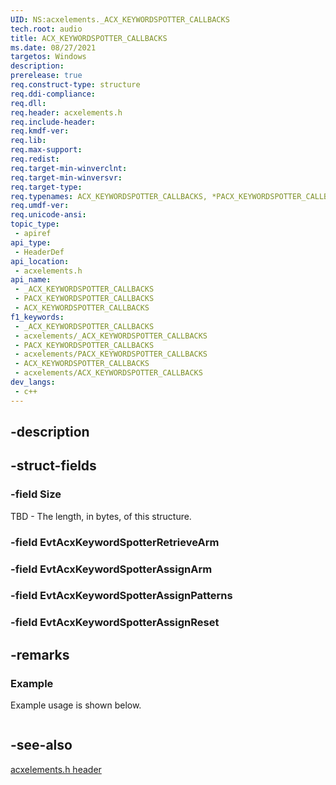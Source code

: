 ```yaml
---
UID: NS:acxelements._ACX_KEYWORDSPOTTER_CALLBACKS
tech.root: audio 
title: ACX_KEYWORDSPOTTER_CALLBACKS
ms.date: 08/27/2021
targetos: Windows
description: 
prerelease: true
req.construct-type: structure
req.ddi-compliance: 
req.dll: 
req.header: acxelements.h
req.include-header: 
req.kmdf-ver: 
req.lib: 
req.max-support: 
req.redist: 
req.target-min-winverclnt: 
req.target-min-winversvr: 
req.target-type: 
req.typenames: ACX_KEYWORDSPOTTER_CALLBACKS, *PACX_KEYWORDSPOTTER_CALLBACKS
req.umdf-ver: 
req.unicode-ansi: 
topic_type:
 - apiref
api_type:
 - HeaderDef
api_location:
 - acxelements.h
api_name:
 - _ACX_KEYWORDSPOTTER_CALLBACKS
 - PACX_KEYWORDSPOTTER_CALLBACKS
 - ACX_KEYWORDSPOTTER_CALLBACKS
f1_keywords:
 - _ACX_KEYWORDSPOTTER_CALLBACKS
 - acxelements/_ACX_KEYWORDSPOTTER_CALLBACKS
 - PACX_KEYWORDSPOTTER_CALLBACKS
 - acxelements/PACX_KEYWORDSPOTTER_CALLBACKS
 - ACX_KEYWORDSPOTTER_CALLBACKS
 - acxelements/ACX_KEYWORDSPOTTER_CALLBACKS
dev_langs:
 - c++
---
```


## -description

## -struct-fields

### -field Size

TBD - The length, in bytes, of this structure.

### -field EvtAcxKeywordSpotterRetrieveArm

### -field EvtAcxKeywordSpotterAssignArm

### -field EvtAcxKeywordSpotterAssignPatterns

### -field EvtAcxKeywordSpotterAssignReset

## -remarks

### Example

Example usage is shown below.

```cpp

```

## -see-also

[acxelements.h header](index.md)

